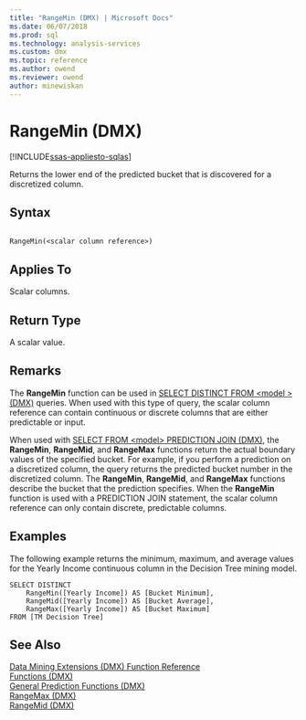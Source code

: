 ```yaml
---
title: "RangeMin (DMX) | Microsoft Docs"
ms.date: 06/07/2018
ms.prod: sql
ms.technology: analysis-services
ms.custom: dmx
ms.topic: reference
ms.author: owend
ms.reviewer: owend
author: minewiskan
---
```

# RangeMin (DMX)
[!INCLUDE[ssas-appliesto-sqlas](../includes/ssas-appliesto-sqlas.md)]

  Returns the lower end of the predicted bucket that is discovered for a discretized column.  
  
## Syntax  
  
```  
  
RangeMin(<scalar column reference>)  
```  
  
## Applies To  
 Scalar columns.  
  
## Return Type  
 A scalar value.  
  
## Remarks  
 The **RangeMin** function can be used in [SELECT DISTINCT FROM &#60;model &#62; &#40;DMX&#41;](../dmx/select-distinct-from-model-dmx.md) queries. When used with this type of query, the scalar column reference can contain continuous or discrete columns that are either predictable or input.  
  
 When used with [SELECT FROM &#60;model&#62; PREDICTION JOIN &#40;DMX&#41;](../dmx/select-from-model-prediction-join-dmx.md), the **RangeMin**, **RangeMid**, and **RangeMax** functions return the actual boundary values of the specified bucket. For example, if you perform a prediction on a discretized column, the query returns the predicted bucket number in the discretized column. The **RangeMin**, **RangeMid**, and **RangeMax** functions describe the bucket that the prediction specifies. When the **RangeMin** function is used with a PREDICTION JOIN statement, the scalar column reference can only contain discrete, predictable columns.  
  
## Examples  
 The following example returns the minimum, maximum, and average values for the Yearly Income continuous column in the Decision Tree mining model.  
  
```  
SELECT DISTINCT   
    RangeMin([Yearly Income]) AS [Bucket Minimum],  
    RangeMid([Yearly Income]) AS [Bucket Average],   
    RangeMax([Yearly Income]) AS [Bucket Maximum]  
FROM [TM Decision Tree]  
```  
  
## See Also  
 [Data Mining Extensions &#40;DMX&#41; Function Reference](../dmx/data-mining-extensions-dmx-function-reference.md)   
 [Functions &#40;DMX&#41;](../dmx/functions-dmx.md)   
 [General Prediction Functions &#40;DMX&#41;](../dmx/general-prediction-functions-dmx.md)   
 [RangeMax &#40;DMX&#41;](../dmx/rangemax-dmx.md)   
 [RangeMid &#40;DMX&#41;](../dmx/rangemid-dmx.md)  
  
  
